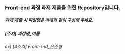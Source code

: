 ### Front-end 과정 과제 제출을 위한 Repository입니다.

##### 과제 제출 시 파일명은 아래와 같이 구성해 주세요.
##### [주차] 과정명_이름  
###### ex) [4주차] Front-end_문준형
